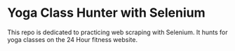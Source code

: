 # Yoga Class Hunter with Selenium


This repo is dedicated to practicing web scraping with Selenium. It hunts for yoga classes on the 24 Hour fitness website.